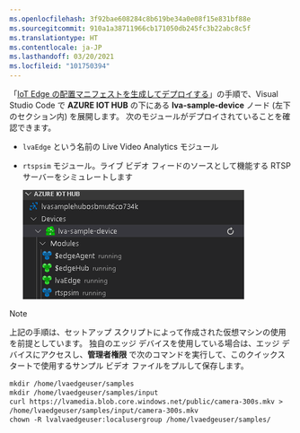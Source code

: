 ```yaml
---
ms.openlocfilehash: 3f92bae608284c8b619be34a0e08f15e831bf88e
ms.sourcegitcommit: 910a1a38711966cb171050db245fc3b22abc8c5f
ms.translationtype: HT
ms.contentlocale: ja-JP
ms.lasthandoff: 03/20/2021
ms.locfileid: "101750394"
---
```

「[IoT Edge の配置マニフェストを生成してデプロイする](../../../detect-motion-emit-events-quickstart.md#generate-and-deploy-the-deployment-manifest)」の手順で、Visual Studio Code で **AZURE IOT HUB** の下にある **lva-sample-device** ノード (左下のセクション内) を展開します。 次のモジュールがデプロイされていることを確認できます。

* `lvaEdge` という名前の Live Video Analytics モジュール
* `rtspsim` モジュール。ライブ ビデオ フィードのソースとして機能する RTSP サーバーをシミュレートします

  ![モジュール](../../../media/quickstarts/lva-sample-device-node.png)

> [!NOTE]
> 上記の手順は、セットアップ スクリプトによって作成された仮想マシンの使用を前提としています。 独自のエッジ デバイスを使用している場合は、エッジ デバイスにアクセスし、**管理者権限** で次のコマンドを実行して、このクイックスタートで使用するサンプル ビデオ ファイルをプルして保存します。  

```
mkdir /home/lvaedgeuser/samples
mkdir /home/lvaedgeuser/samples/input    
curl https://lvamedia.blob.core.windows.net/public/camera-300s.mkv > /home/lvaedgeuser/samples/input/camera-300s.mkv  
chown -R lvalvaedgeuser:localusergroup /home/lvaedgeuser/samples/  
```
